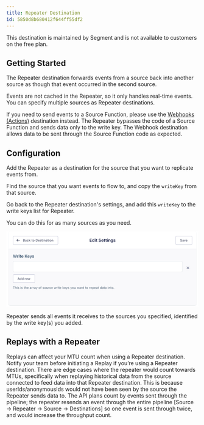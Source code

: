 ```yaml
---
title: Repeater Destination
id: 5850d8b680412f644ff55df2
---
```

This destination is maintained by Segment and is not available to customers on the free plan.

## Getting Started

The Repeater destination forwards events from a source back into another source as though that event occurred in the second source.

Events are not cached in the Repeater, so it only handles real-time events. You can specify multiple sources as Repeater destinations.

If you need to send events to a Source Function, please use the [Webhooks (Actions)](/docs/connections/destinations/catalog/actions-webhook/) destination instead. The Repeater bypasses the code of a Source Function and sends data only to the write key. The Webhook destination allows data to be sent through the Source Function code as expected.

## Configuration

Add the Repeater as a destination for the source that you want to replicate events from.

Find the source that you want events to flow to, and copy the `writeKey` from that source.

Go back to the Repeater destination's settings, and add this `writeKey` to the write keys list for Repeater.

You can do this for as many sources as you need.

![A screenshot of the Write Keys field in the Repeater destination settings page.](images/write-key-settings.png)

Repeater sends all events it receives to the sources you specified, identified by the write key(s) you added.

## Replays with a Repeater

Replays can affect your MTU count when using a Repeater destination. Notify your team before initiating a Replay if you’re using a Repeater destination. There are edge cases where the repeater would count towards MTUs, specifically when replaying historical data from the source connected to feed data into that Repeater destination. This is because userIds/anonymousIds would not have been seen by the source the Repeater sends data to. The API plans count by events sent through the pipeline; the repeater resends an event through the entire pipeline [Source → Repeater → Source → Destinations] so one event is sent through twice, and would increase the throughput count.
